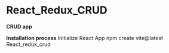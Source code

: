 # React_Redux_CRUD
**CRUD app**

**Installation process**
Initialize React App
npm create vite@latest React_redux_crud
